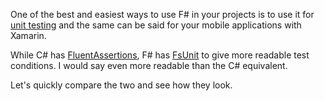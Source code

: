 One of the best and easiest ways to use F# in your projects is to use it for [unit testing](http://fsharpforfunandprofit.com/posts/low-risk-ways-to-use-fsharp-at-work-3/) and the same can be said for your mobile applications with Xamarin.

While C# has [FluentAssertions](http://www.fluentassertions.com/), F# has [FsUnit](http://fsprojects.github.io/FsUnit/) to give more readable test conditions. I would say even more readable than the C# equivalent.

Let's quickly compare the two and see how they look. 